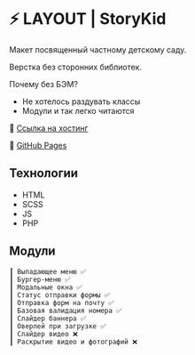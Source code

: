 # ⚡️ LAYOUT | StoryKid

Макет посвященный частному детскому саду.

Верстка без сторонних библиотек.

Почему без БЭМ?

- Не хотелось раздувать классы
- Модули и так легко читаются

🔗 [Ссылка на хостинг](http://y913762g.beget.tech/)

🔗 [GitHub Pages](https://devkirkir.github.io/Layout-StoryKid/)

## Технологии

- HTML
- SCSS
- JS
- PHP

## Модули

    ┃ Выпадающее меню ✅
    ┃ Бургер-меню ✅
    ┃ Модальные окна ✅
    ┃ Статус отправки формы ✅
    ┃ Отправка форм на почту ✅
    ┃ Базовая валидация номера ✅
    ┃ Слайдер баннера ✅
    ┃ Оверлей при загрузке ✅
    ┃ Слайдер видео ❌
    ┃ Раскрытие видео и фотографий ❌
